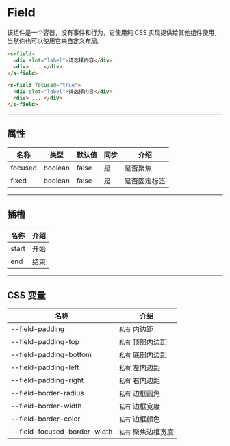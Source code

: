# Field

该组件是一个容器，没有事件和行为，它使用纯 CSS 实现提供给其他组件使用，当然你也可以使用它来自定义布局。

```html preview
<s-field>
  <div slot="label">请选择内容</div>
  <div> ... </div>
</s-field>

<s-field focused="true">
  <div slot="label">请选择内容</div>
  <div> ... </div>
</s-field>
```

---

## 属性

| 名称    | 类型     | 默认值 | 同步 | 介绍        |
| ------- | ------- | ------ | --- | ----------- |
| focused | boolean | false  | 是  | 是否聚焦     |
| fixed   | boolean | false  | 是  | 是否固定标签 |

---

## 插槽

| 名称  | 介绍    |
| ----- | ------ |
| start | 开始   |
| end   | 结束   |

---

## CSS 变量

| 名称                         | 介绍                 |
| ---------------------------- | ------------------- |
| --field-padding              | `私有` 内边距        |
| --field-padding-top          | `私有` 顶部内边距    |
| --field-padding-bottom       | `私有` 底部内边距    |
| --field-padding-left         | `私有` 左内边距      |
| --field-padding-right        | `私有` 右内边距      |
| --field-border-radius        | `私有` 边框圆角      |
| --field-border-width         | `私有` 边框宽度      |
| --field-border-color         | `私有` 边框颜色      |
| --field-focused-border-width | `私有` 聚焦边框宽度   |
